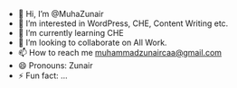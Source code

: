 - 👋 Hi, I’m @MuhaZunair 
- 👀 I’m interested in WordPress, CHE, Content Writing etc.
- 🌱 I’m currently learning CHE
- 💞️ I’m looking to collaborate on All Work.
- 📫 How to reach me muhammadzunaircaa@gmail.com
- 😄 Pronouns: Zunair
- ⚡ Fun fact: ...

<!---
MuhaZunair/MuhaZunair is a ✨ special ✨ repository because its `README.md` (this file) appears on your GitHub profile.
You can click the Preview link to take a look at your changes.
--->
